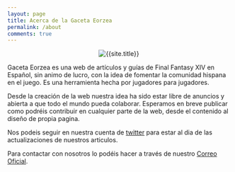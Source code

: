 ```yaml
---
layout: page
title: Acerca de la Gaceta Eorzea
permalink: /about
comments: true
---
```


<p align="center"><img src="{{ site.baseurl }}/{{ site.logo }}" alt="{{site.title}}"></p>

Gaceta Eorzea es una web de artículos y guías de Final Fantasy XIV en Español, sin animo de lucro, con la idea de fomentar la comunidad hispana en el juego. Es una herramienta hecha por jugadores para jugadores.

Desde la creación de la web nuestra idea ha sido estar libre de anuncios y abierta a que todo el mundo pueda colaborar. Esperamos en breve publicar como podréis contribuir en cualquier parte de la web, desde el contenido al diseño de propia pagina.

 Nos podeis seguir en nuestra cuenta de <a href="https://twitter.com/GacetaEorzea"><i class="fab fa-twitter"></i>twitter</a> para estar al dia de las actualizaciones de nuestros articulos.

 Para contactar con nosotros lo podéis hacer a través de nuestro [Correo Oficial](mailto:gaceta.eorzea@gmail.com).
